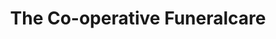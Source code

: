 ---
title: "The Co-operative Funeralcare"
url: /durham/the-co-operative-funeralcare-quilstyle-road/
shop: Bestattungen
---